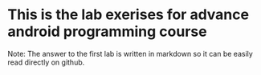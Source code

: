 # This is the lab exerises for advance android programming course 


Note: The answer to the first lab is written in markdown so it can be easily read directly on github. 